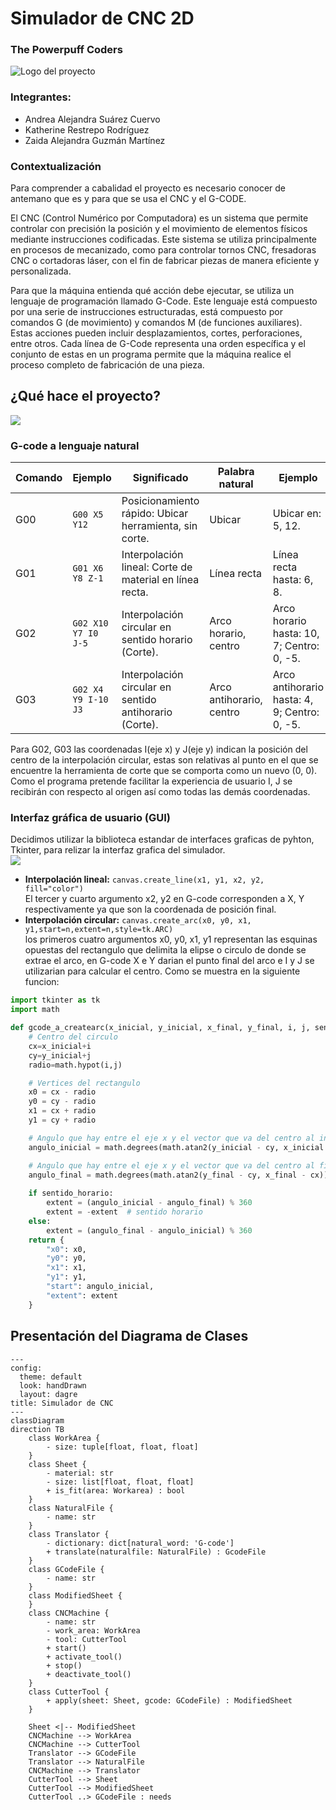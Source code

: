 # Simulador de CNC 2D
### The Powerpuff Coders
![Logo del proyecto](Logo.jpg)

### Integrantes:  
- Andrea Alejandra Suárez Cuervo  
- Katherine Restrepo Rodríguez  
- Zaida Alejandra Guzmán Martínez  

### Contextualización
Para comprender a cabalidad el proyecto es necesario conocer de antemano que es y para que se usa el CNC y el G-CODE.

El CNC (Control Numérico por Computadora) es un sistema que permite controlar con precisión la posición y el movimiento de elementos físicos mediante instrucciones codificadas. Este sistema se utiliza principalmente en procesos de mecanizado, como para controlar tornos CNC, fresadoras CNC o cortadoras láser, con el fin de fabricar piezas de manera eficiente y personalizada.

Para que la máquina entienda qué acción debe ejecutar, se utiliza un lenguaje de programación llamado G-Code. Este lenguaje está compuesto por una serie de instrucciones estructuradas, está compuesto por comandos G (de movimiento) y comandos M (de funciones auxiliares). Estas acciones pueden incluir desplazamientos, cortes, perforaciones, entre otros.
Cada línea de G-Code representa una orden específica y el conjunto de estas en un programa permite que la máquina realice el proceso completo de fabricación de una pieza. 

## ¿Qué hace el proyecto?
![](3.jpg)

### G-code a lenguaje natural
| **Comando** | **Ejemplo** | **Significado** | **Palabra natural** | **Ejemplo** |
| --- | --- | --- | --- | --- |
| G00 | `G00 X5 Y12` | Posicionamiento rápido: Ubicar herramienta, sin corte. | Ubicar | Ubicar en: 5, 12. |
| G01 | `G01 X6 Y8 Z-1`   | Interpolación lineal: Corte de material en línea recta. | Línea recta | Línea recta hasta: 6, 8. |
| G02 | `G02 X10 Y7 I0 J-5` | Interpolación circular en sentido horario (Corte). | Arco horario, centro | Arco horario hasta: 10, 7; Centro: 0, -5.  |
| G03 | `G02 X4 Y9 I-10 J3` | Interpolación circular en sentido antihorario (Corte). | Arco antihorario, centro | Arco antihorario hasta: 4, 9; Centro: 0, -5.  |  

Para G02, G03 las coordenadas I(eje x) y J(eje y) indican la posición del centro de la interpolación circular, estas son relativas al punto en el que se encuentre la herramienta de corte que se comporta como un nuevo (0, 0). Como el programa pretende facilitar la experiencia de usuario I, J se recibirán con respecto al origen así como todas las demás coordenadas.

### Interfaz gráfica de usuario (GUI)
Decidimos utilizar la biblioteca estandar de interfaces graficas de pyhton, Tkinter, para relizar la interfaz grafica del simulador.  
![](1.jpg)

- **Interpolación lineal:** `canvas.create_line(x1, y1, x2, y2, fill="color")`  
El tercer y cuarto argumento x2, y2 en G-code corresponden a X, Y respectivamente ya que son la coordenada de posición final.  
- **Interpolación circular:** `canvas.create_arc(x0, y0, x1, y1,start=n,extent=n,style=tk.ARC)`  
los primeros cuatro argumentos x0, y0, x1, y1 representan las esquinas opuestas del rectangulo que delimita la elipse o circulo de donde se extrae el arco, en G-code X e Y darian el punto final del arco e I y J se utilizarian para calcular el centro. Como se muestra en la siguiente funcion:
```python
import tkinter as tk
import math

def gcode_a_createarc(x_inicial, y_inicial, x_final, y_final, i, j, sentido_horario=True):
    # Centro del circulo
    cx=x_inicial+i
    cy=y_inicial+j
    radio=math.hypot(i,j)

    # Vertices del rectangulo
    x0 = cx - radio
    y0 = cy - radio
    x1 = cx + radio
    y1 = cy + radio

    # Angulo que hay entre el eje x y el vector que va del centro al inicio del arco
    angulo_inicial = math.degrees(math.atan2(y_inicial - cy, x_inicial - cx)) % 360

    # Angulo que hay entre el eje x y el vector que va del centro al final del arco
    angulo_final = math.degrees(math.atan2(y_final - cy, x_final - cx)) % 360
    
    if sentido_horario:
        extent = (angulo_inicial - angulo_final) % 360
        extent = -extent  # sentido horario
    else:
        extent = (angulo_final - angulo_inicial) % 360
    return {
        "x0": x0,
        "y0": y0,
        "x1": x1,
        "y1": y1,
        "start": angulo_inicial,
        "extent": extent
    }

```
  
## Presentación del Diagrama de Clases

```mermaid
---
config:
  theme: default
  look: handDrawn
  layout: dagre
title: Simulador de CNC
---
classDiagram
direction TB
    class WorkArea {
	    - size: tuple[float, float, float]
    }
    class Sheet {
	    - material: str
	    - size: list[float, float, float]
	    + is_fit(area: Workarea) : bool
    }
    class NaturalFile {
	    - name: str
    }
    class Translator {
	    - dictionary: dict[natural_word: 'G-code']
	    + translate(naturalfile: NaturalFile) : GcodeFile
    }
    class GCodeFile {
	    - name: str
    }
    class ModifiedSheet {
    }
    class CNCMachine {
	    - name: str
	    - work_area: WorkArea
	    - tool: CutterTool
	    + start()
	    + activate_tool()
	    + stop()
	    + deactivate_tool()
    }
    class CutterTool {
	    + apply(sheet: Sheet, gcode: GCodeFile) : ModifiedSheet
    }

    Sheet <|-- ModifiedSheet
    CNCMachine --> WorkArea
    CNCMachine --> CutterTool
    Translator --> GCodeFile
    Translator --> NaturalFile
    CNCMachine --> Translator
    CutterTool --> Sheet
    CutterTool --> ModifiedSheet
    CutterTool ..> GCodeFile : needs
```
